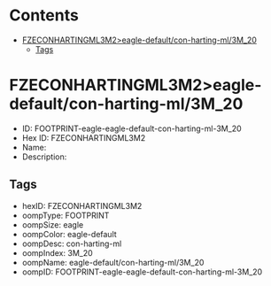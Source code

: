 



Contents
========

* [FZECONHARTINGML3M2>eagle-default/con-harting-ml/3M_20](#fzeconhartingml3m2eagle-defaultcon-harting-ml3m_20)
	* [Tags](#tags)

# FZECONHARTINGML3M2>eagle-default/con-harting-ml/3M_20

- ID: FOOTPRINT-eagle-eagle-default-con-harting-ml-3M_20
- Hex ID: FZECONHARTINGML3M2
- Name: 
- Description: 

## Tags

- hexID: FZECONHARTINGML3M2
- oompType: FOOTPRINT
- oompSize: eagle
- oompColor: eagle-default
- oompDesc: con-harting-ml
- oompIndex: 3M_20
- oompName: eagle-default/con-harting-ml/3M_20
- oompID: FOOTPRINT-eagle-eagle-default-con-harting-ml-3M_20
